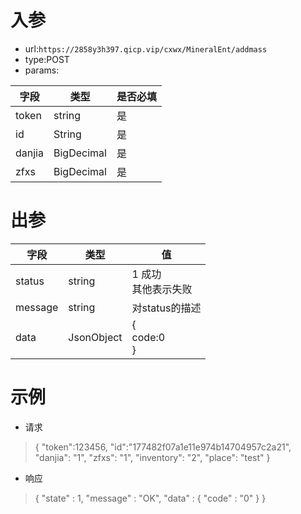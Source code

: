 # 入参

* url:```https://2858y3h397.qicp.vip/cxwx/MineralEnt/addmass```
* type:POST
* params:

| 字段   | 类型       | 是否必填 |
| ------ | ---------- | -------- |
| token  | string     | 是       |
| id     | String     | 是       |
| danjia | BigDecimal | 是       |
| zfxs   | BigDecimal | 是       |



# 出参

| 字段    | 类型       | 值                       |
| ------- | ---------- | ------------------------ |
| status  | string     | 1 成功<br />其他表示失败 |
| message | string     | 对status的描述           |
| data    | JsonObject | {<br />code:0<br />}     |

# 示例

* 请求

> {
> "token":123456,
> "id":"177482f07a1e11e974b14704957c2a21",
> "danjia": "1",
> "zfxs": "1",
> "inventory": "2",
> "place": "test"
> }

* 响应

> {
>   "state" : 1,
>   "message" : "OK",
>   "data" : {
>     "code" : "0"
>   }
> }